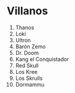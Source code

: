 # Villanos

1. Thanos
2. Loki
3. Ultron
4. Barón Zemo
5. Dr. Doom
6. Kang el Conquistador
7. Red Skull
8. Los Kree
9. Los Skrulls
10. Dormammu